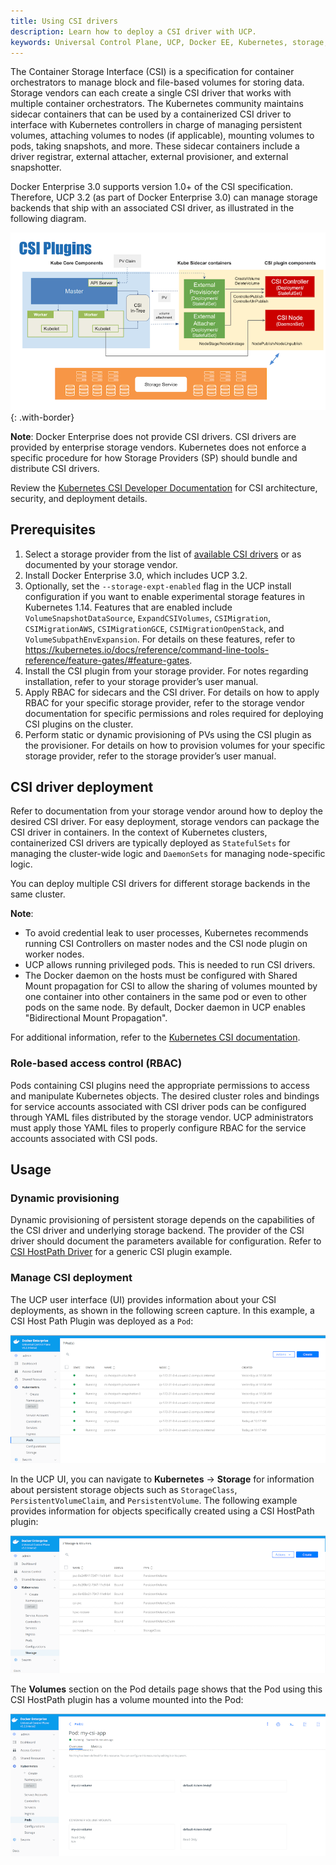 ```yaml
---
title: Using CSI drivers
description: Learn how to deploy a CSI driver with UCP.
keywords: Universal Control Plane, UCP, Docker EE, Kubernetes, storage, volume
---
```


The Container Storage Interface (CSI) is a specification for container orchestrators to manage block and file-based 
volumes for storing data. Storage vendors can each create a single CSI driver that works with multiple 
container orchestrators. The Kubernetes community maintains sidecar containers that can be used by a containerized 
CSI driver to interface with Kubernetes controllers in charge of managing persistent volumes, attaching volumes to 
nodes (if applicable), mounting volumes to pods, taking snapshots, and more. These sidecar containers include 
a driver registrar, external attacher, external provisioner, and external snapshotter.

Docker Enterprise 3.0 supports version 1.0+ of the CSI specification. Therefore, UCP 3.2 (as part of Docker Enterprise 3.0) can manage storage backends that ship with an associated CSI driver, as illustrated in the following diagram.

![Kubernetes and CSI components](/ee/ucp/images/csi-plugins.png){: .with-border}

**Note**: Docker Enterprise does not provide CSI drivers. CSI drivers are provided by enterprise storage vendors. 
Kubernetes does not enforce a specific procedure for how Storage Providers (SP) should bundle and distribute CSI drivers.

Review the [Kubernetes CSI Developer Documentation](https://kubernetes-csi.github.io/docs/) for CSI architecture, 
security, and deployment details.

## Prerequisites

1. Select a storage provider from the list of [available CSI drivers](https://kubernetes-csi.github.io/docs/drivers.html) 
or as documented by your storage vendor. 
2. Install Docker Enterprise 3.0, which includes UCP 3.2. 
3. Optionally, set the `--storage-expt-enabled` flag in the UCP install configuration if you want to enable
experimental storage features in Kubernetes 1.14. Features that are enabled include `VolumeSnapshotDataSource`,
`ExpandCSIVolumes`, `CSIMigration`, `CSIMigrationAWS`, `CSIMigrationGCE`, `CSIMigrationOpenStack`, 
and `VolumeSubpathEnvExpansion`. For details on these features, refer to
https://kubernetes.io/docs/reference/command-line-tools-reference/feature-gates/#feature-gates.
4. Install the CSI plugin from your storage provider. For notes regarding installation, refer to your 
storage provider’s user manual.
5. Apply RBAC for sidecars and the CSI driver. For details on how to apply RBAC for your specific storage provider, 
refer to the storage vendor documentation for specific permissions and roles required for deploying CSI plugins 
on the cluster.
6. Perform static or dynamic provisioning of PVs using the CSI plugin as the provisioner. For details on how 
to provision volumes for your specific storage provider, refer to the storage provider’s user manual.

## CSI driver deployment
Refer to documentation from your storage vendor around how to deploy the desired CSI driver. 
For easy deployment, storage vendors can package the CSI driver in containers. In the context of 
Kubernetes clusters, containerized CSI drivers are typically deployed as `StatefulSets` for 
managing the cluster-wide logic and `DaemonSets` for managing node-specific logic.

You can deploy multiple CSI drivers for different storage backends in the same cluster.

**Note**: 

- To avoid credential leak to user processes, Kubernetes recommends running CSI Controllers on master nodes and the CSI node plugin on worker nodes. 
- UCP allows running privileged pods. This is needed to run CSI drivers.
- The Docker daemon on the hosts must be configured with Shared Mount propagation for CSI to allow the sharing of volumes mounted by one container into other containers in the same pod or even to other pods on the same node. By default, Docker daemon in UCP enables "Bidirectional Mount Propagation".

For additional information, refer to the [Kubernetes CSI documentation](https://kubernetes-csi.github.io/docs/deploying.html).

### Role-based access control (RBAC)
Pods containing CSI plugins need the appropriate permissions to access and manipulate Kubernetes objects. 
The desired cluster roles and bindings for service accounts associated with CSI driver pods can be configured 
through YAML files distributed by the storage vendor. UCP administrators must apply those YAML files to 
properly configure RBAC for the service accounts associated with CSI pods.

## Usage 

### Dynamic provisioning

Dynamic provisioning of persistent storage depends on the capabilities of the CSI driver and underlying storage backend. The provider of the CSI driver should document the parameters available for configuration. 
Refer to [CSI HostPath Driver](https://github.com/kubernetes-csi/csi-driver-host-path) for a generic CSI plugin example.

### Manage CSI deployment
The UCP user interface (UI) provides information about your CSI deployments, as shown in the following screen capture. In this example, a CSI Host Path Plugin was deployed as a `Pod`:

![UCP UI with CSI host plugin](/ee/ucp/images/csi-host-path-plugin.png)

In the UCP UI, you can navigate to **Kubernetes** -> **Storage** for information about persistent storage objects such as `StorageClass`, `PersistentVolumeClaim`, and `PersistentVolume`. The following example provides information for objects specifically created using a CSI HostPath plugin:

![UCP UI with persistent storage object information](/ee/ucp/images/persistent-storage-object.png)

The **Volumes** section on the Pod details page shows that the Pod using this CSI HostPath plugin has a volume mounted into the Pod:

![UCP UI with CSI volume mount information](/ee/ucp/images/csi-volume-mounted.png)
